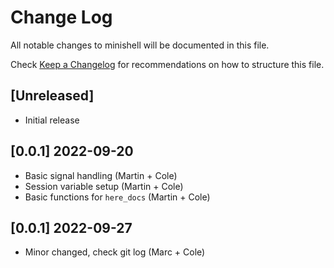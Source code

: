 # Change Log

All notable changes to minishell will be documented in this file.

Check [Keep a Changelog](http://keepachangelog.com/) for recommendations on how to structure this file.

## [Unreleased]

- Initial release

## [0.0.1] 2022-09-20
- Basic signal handling (Martin + Cole)
- Session variable setup (Martin + Cole)
- Basic functions for `here_docs` (Martin + Cole)

## [0.0.1] 2022-09-27
- Minor changed, check git log (Marc + Cole)

